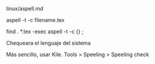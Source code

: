 linux/aspell.md

aspell -t -c filename.tex

find . *.tex -exec aspell -t -c {} \;

Chequeara el lenguaje del sistema



Más sencillo, usar Kile.
Tools > Speeling > Speeling check
